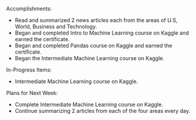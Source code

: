 Accomplishments:
- Read and summarized 2 news articles each from the areas of U.S, World, Business and Technology.
- Began and completed Intro to Machine Learning course on Kaggle and earned the certificate.
- Began and completed Pandas course on Kaggle and earned the certificate.
- Began the Intermediate Machine Learning course on Kaggle.

In-Progress Items:
- Intermediate Machine Learning course on Kaggle.

Plans for Next Week:
- Complete Intermediate Machine Learning course on Kaggle.
- Continue summarizing 2 articles from each of the four areas every day.
